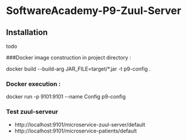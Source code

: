 # SoftwareAcademy-P9-Zuul-Server

## Installation
todo

###Docker image construction in project directory :

docker build --build-arg JAR_FILE=target/*.jar -t p9-config .

### Docker execution :

docker run -p 9101:9101 --name Config p9-config


### Test zuul-serveur 
* http://localhost:9101/microservice-zuul-server/default
* http://localhost:9101/microservice-patients/default




